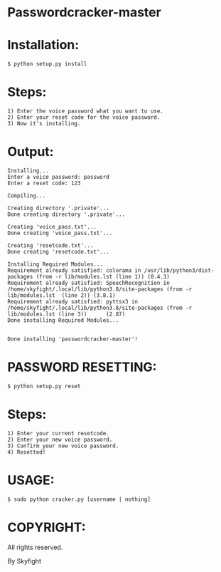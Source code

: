 # Passwordcracker-master


# Installation:

    $ python setup.py install

# Steps:
    1) Enter the voice password what you want to use.
    2) Enter your reset code for the voice password.
    3) Now it's installing.
# Output:
    Installing... 
    Enter a voice password: password
    Enter a reset code: 123
    
    Compiling...
    
    Creating directory '.private'...
    Done creating directory '.private'...
    
    Creating 'voice_pass.txt'...
    Done creating 'voice_pass.txt'...
    
    Creating 'resetcode.txt'...
    Done creating 'resetcode.txt'...

    Installing Required Modules...
    Requirement already satisfied: colorama in /usr/lib/python3/dist-packages (from -r lib/modules.lst (line 1)) (0.4.3)
    Requirement already satisfied: SpeechRecognition in /home/skyfight/.local/lib/python3.8/site-packages (from -r lib/modules.lst  (line 2)) (3.8.1)
    Requirement already satisfied: pyttsx3 in /home/skyfight/.local/lib/python3.8/site-packages (from -r lib/modules.lst (line 3))      (2.87)
    Done installing Required Modules...


    Done installing 'passwordcracker-master'!


# PASSWORD RESETTING:

    $ python setup.py reset

# Steps:
    1) Enter your current resetcode.
    2) Enter your new voice password.
    3) Confirm your new voice password.
    4) Resetted!

# USAGE:

    $ sudo python cracker.py [username | nothing]

# COPYRIGHT:

All rights reserved.

By Skyfight
